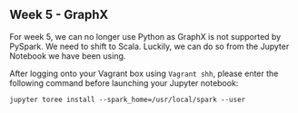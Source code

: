 ## Week 5 - GraphX

For week 5, we can no longer use Python as GraphX is not supported by PySpark. We need to shift to Scala. Luckily, we can do so from the Jupyter Notebook we have been using.

After logging onto your Vagrant box using ```Vagrant shh```, please enter the following command before launching your Jupyter notebook:

```jupyter toree install --spark_home=/usr/local/spark --user```
